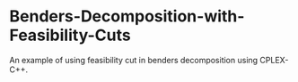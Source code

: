 # Benders-Decomposition-with-Feasibility-Cuts
An example of using feasibility cut in benders decomposition using CPLEX-C++.
